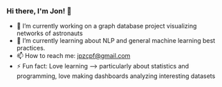 ### Hi there, I'm Jon! 👋


- 🔭 I’m currently working on a graph database project visualizing networks of astronauts
- 🌱 I’m currently learning about NLP and general machine learning best practices.
- 📫 How to reach me: jpzcpf@gmail.com
- ⚡ Fun fact: Love learning --> particularly about statistics and programming, love making dashboards analyzing interesting datasets

